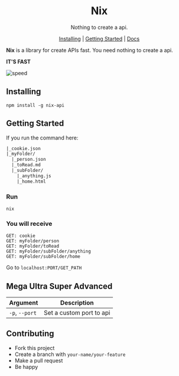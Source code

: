<p align="center">
  <h1 align="center">Nix</h1>
  <p align="center">Nothing to create a api.</p>
</p>

<p align="center">
  <a href="#installing">Installing</a> |
  <a href="#getting-started">Getting Started</a> |
  <a href="https://nixjs.netlify.com/">Docs</a>
</p>


**Nix** is a library for create APIs fast. You need nothing to create a api. 

**IT'S FAST**

![speed](https://media.giphy.com/media/5YayOGiDo5vItN379Q/giphy.gif)

## Installing

```
npm install -g nix-api
```

## Getting Started

If you run the command here:

```txt
|_cookie.json
|_myFolder/
  |_person.json
  |_toRead.md
  |_subFolder/
    |_anything.js
    |_home.html

```

### Run

```
nix
```

### You will receive

```
GET: cookie
GET: myFolder/person
GET: myFolder/toRead
GET: myFolder/subFolder/anything
GET: myFolder/subFolder/home
```

Go to `localhost:PORT/GET_PATH`

## Mega Ultra Super Advanced

|Argument|Description|
|--------|-----------|
|`-p`, `--port`| Set a custom port to api|


## Contributing

* Fork this project
* Create a branch with `your-name/your-feature`
* Make a pull request
* Be happy